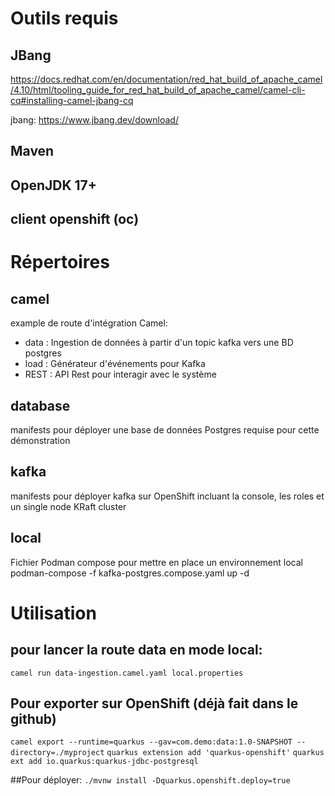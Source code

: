 
# Outils requis
## JBang
https://docs.redhat.com/en/documentation/red_hat_build_of_apache_camel/4.10/html/tooling_guide_for_red_hat_build_of_apache_camel/camel-cli-cq#installing-camel-jbang-cq

jbang:  https://www.jbang.dev/download/

## Maven

## OpenJDK 17+

## client openshift (oc)


# Répertoires
## camel
example de route d'intégration Camel:
- data : Ingestion de données à partir d'un topic kafka vers une BD postgres
- load : Générateur d'événements pour Kafka
- REST : API Rest pour interagir avec le système

## database
manifests pour déployer une base de données Postgres requise pour cette démonstration

## kafka
manifests pour déployer kafka sur OpenShift incluant la console, les roles et un single node KRaft cluster

## local
Fichier Podman compose pour mettre en place un environnement local
podman-compose -f kafka-postgres.compose.yaml up -d


# Utilisation

## pour lancer la route data en mode local:
`camel run data-ingestion.camel.yaml local.properties`

## Pour exporter sur OpenShift (déjà fait dans le github)
`camel export --runtime=quarkus --gav=com.demo:data:1.0-SNAPSHOT --directory=./myproject`
`quarkus extension add 'quarkus-openshift'`
`quarkus ext add io.quarkus:quarkus-jdbc-postgresql`

##Pour déployer:
`./mvnw install -Dquarkus.openshift.deploy=true`

